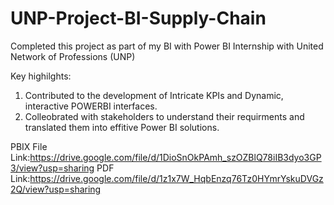 # UNP-Project-BI-Supply-Chain

Completed this project as part of my BI with Power BI Internship with United Network of Professions (UNP)

Key highilghts:

1. Contributed to the development of Intricate KPIs and Dynamic, interactive POWERBI interfaces.
2. Colleobrated with stakeholders to understand their requirments and translated them into effitive Power BI solutions.

PBIX File Link:https://drive.google.com/file/d/1DioSnOkPAmh_szOZBlQ78iIB3dyo3GP3/view?usp=sharing
PDF Link:https://drive.google.com/file/d/1z1x7W_HqbEnzq76Tz0HYmrYskuDVGz2Q/view?usp=sharing
